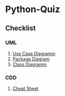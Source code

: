 # Python-Quiz
## Checklist
### UML  
1. [Use Case Diagramm](checklist/UML/usecase.png)
2. [Package Diagram](checklist/UML/package.png)
3. [Class Diagramm](checklist/UML/class.png)  
### CDD  
1. [Cheat Sheet](checklist/CCD/CCD_cheatsheet.pdf)
